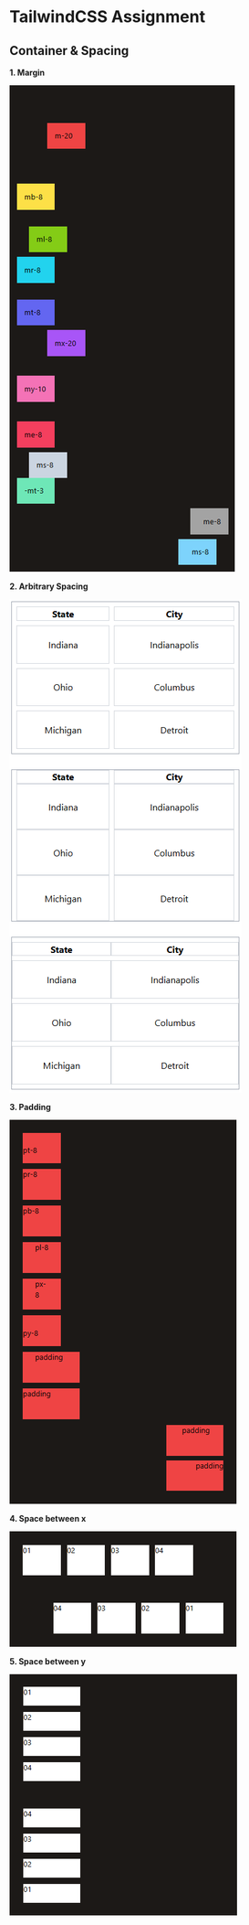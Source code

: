 # TailwindCSS Assignment

## Container & Spacing

**1. Margin**

![image](./project_images/margin.png)

**2. Arbitrary Spacing**

![image](./project_images/table.png)

**3. Padding**

![image](./project_images/padding.png)

**4. Space between x**

![image](./project_images/space%20x.png)

**5. Space between y**

![image](./project_images/space%20y.png)
